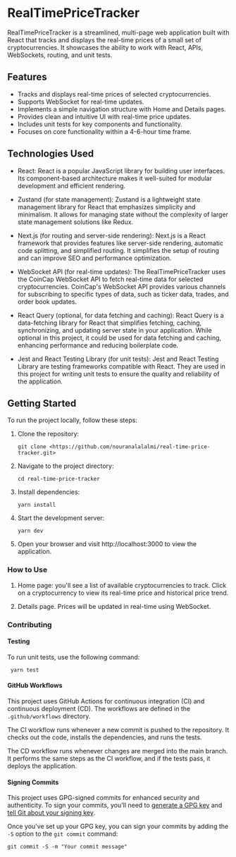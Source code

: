 # RealTimePriceTracker

RealTimePriceTracker is a streamlined, multi-page web application built with React that tracks and displays the real-time prices of a small set of cryptocurrencies. It showcases the ability to work with React, APIs, WebSockets, routing, and unit tests.

## Features

- Tracks and displays real-time prices of selected cryptocurrencies.
- Supports WebSocket for real-time updates.
- Implements a simple navigation structure with Home and Details pages.
- Provides clean and intuitive UI with real-time price updates.
- Includes unit tests for key components and functionality.
- Focuses on core functionality within a 4-6-hour time frame.

## Technologies Used

- React: React is a popular JavaScript library for building user interfaces. Its component-based architecture makes it well-suited for modular development and efficient rendering.

- Zustand (for state management): Zustand is a lightweight state management library for React that emphasizes simplicity and minimalism. It allows for managing state without the complexity of larger state management solutions like Redux.

- Next.js (for routing and server-side rendering): Next.js is a React framework that provides features like server-side rendering, automatic code splitting, and simplified routing. It simplifies the setup of routing and can improve SEO and performance optimization.

- WebSocket API (for real-time updates): The RealTimePriceTracker uses the CoinCap WebSocket API to fetch real-time data for selected cryptocurrencies. CoinCap's WebSocket API provides various channels for subscribing to specific types of data, such as ticker data, trades, and order book updates.

- React Query (optional, for data fetching and caching): React Query is a data-fetching library for React that simplifies fetching, caching, synchronizing, and updating server state in your application. While optional in this project, it could be used for data fetching and caching, enhancing performance and reducing boilerplate code.

- Jest and React Testing Library (for unit tests): Jest and React Testing Library are testing frameworks compatible with React. They are used in this project for writing unit tests to ensure the quality and reliability of the application.

## Getting Started

To run the project locally, follow these steps:

1. Clone the repository:

   ```
   git clone <https://github.com/nouranalalalmi/real-time-price-tracker.git>
   ```

2. Navigate to the project directory:
   ```
   cd real-time-price-tracker
   ```
3. Install dependencies:
   ```
   yarn install
   ```
4. Start the development server:
   ```
   yarn dev
   ```
5. Open your browser and visit http://localhost:3000 to view the application.

### How to Use

1.  Home page: you'll see a list of available cryptocurrencies to track.
    Click on a cryptocurrency to view its real-time price and historical price trend.

2.  Details page.
    Prices will be updated in real-time using WebSocket.

### Contributing

#### Testing

To run unit tests, use the following command:

```
 yarn test
```

#### GitHub Workflows

This project uses GitHub Actions for continuous integration (CI) and continuous deployment (CD). The workflows are defined in the `.github/workflows` directory.

The CI workflow runs whenever a new commit is pushed to the repository. It checks out the code, installs the dependencies, and runs the tests.

The CD workflow runs whenever changes are merged into the main branch. It performs the same steps as the CI workflow, and if the tests pass, it deploys the application.

#### Signing Commits

This project uses GPG-signed commits for enhanced security and authenticity. To sign your commits, you'll need to [generate a GPG key](https://docs.github.com/en/authentication/managing-commit-signature-verification/generating-a-new-gpg-key) and [tell Git about your signing key](https://docs.github.com/en/authentication/managing-commit-signature-verification/telling-git-about-your-signing-key).

Once you've set up your GPG key, you can sign your commits by adding the `-S` option to the `git commit` command:

```
git commit -S -m "Your commit message"
```
